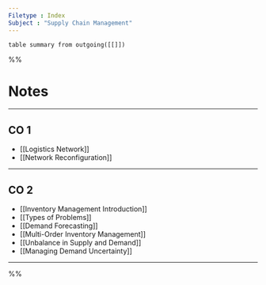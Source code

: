```yaml
---
Filetype : Index
Subject : "Supply Chain Management"
---
```


```dataview 
table summary from outgoing([[]])
```

%%
# Notes
___
## CO 1 
- [[Logistics Network]]
- [[Network Reconfiguration]]
___
## CO 2
- [[Inventory Management Introduction]]
- [[Types of Problems]]
- [[Demand Forecasting]]
- [[Multi-Order Inventory Management]]
- [[Unbalance in Supply and Demand]]
- [[Managing Demand Uncertainty]]
___
%%
